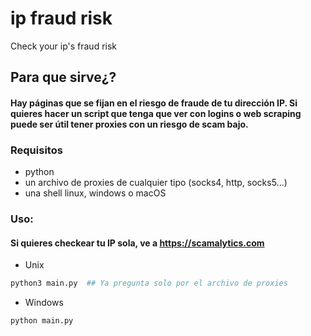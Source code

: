 # ip fraud risk
Check your ip's fraud risk

## Para que sirve¿?

#### Hay páginas que se fijan en el riesgo de fraude de tu dirección IP. Si quieres hacer un script que tenga que ver con logins o web scraping puede ser útil tener proxies con un riesgo de scam bajo.

### Requisitos

- python
- un archivo de proxies de cualquier tipo (socks4, http, socks5...)
- una shell linux, windows o macOS

### Uso: 

#### Si quieres checkear tu IP sola, ve a https://scamalytics.com

- Unix
```bash
python3 main.py  ## Ya pregunta solo por el archivo de proxies
```
- Windows
```cmd
python main.py
```
